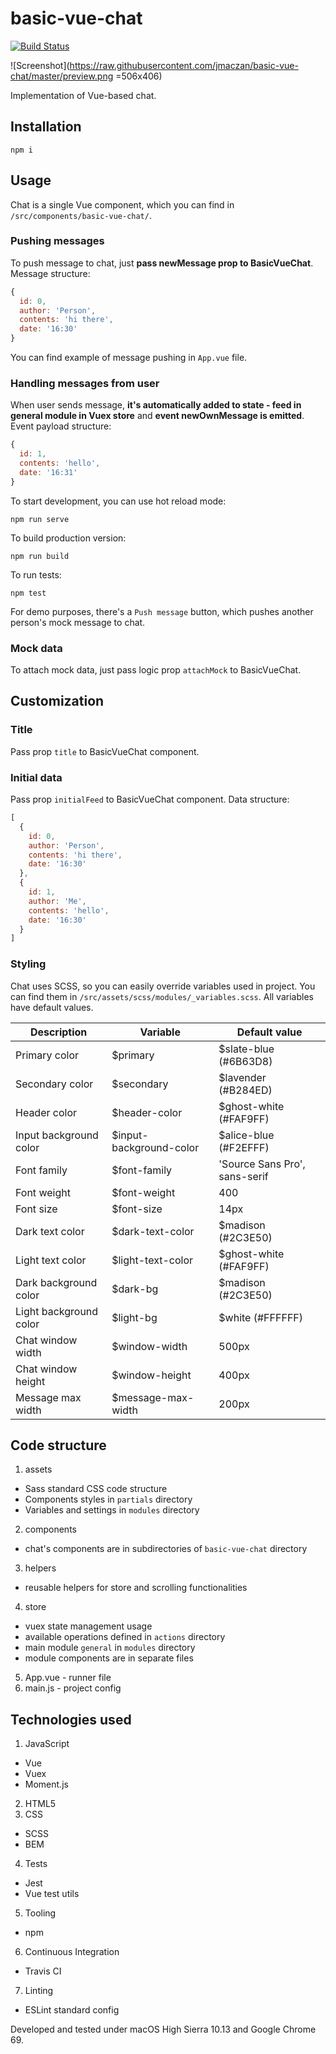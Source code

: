 # basic-vue-chat

[![Build Status](https://api.travis-ci.com/jmaczan/basic-vue-chat.svg?branch=master)](https://travis-ci.org/jmaczan/basic-vue-chat)

![Screenshot](https://raw.githubusercontent.com/jmaczan/basic-vue-chat/master/preview.png =506x406)

Implementation of Vue-based chat.

## Installation

```
npm i
```

## Usage

Chat is a single Vue component, which you can find in `/src/components/basic-vue-chat/`. 

### Pushing messages

To push message to chat, just **pass newMessage prop to BasicVueChat**. Message structure:
```javascript
{
  id: 0,
  author: 'Person',
  contents: 'hi there',
  date: '16:30'
}
```

You can find example of message pushing in `App.vue` file.

### Handling messages from user

When user sends message, **it's automatically added to state - feed in general module in Vuex store** and **event newOwnMessage is emitted**. Event payload structure:
```javascript
{
  id: 1,
  contents: 'hello',
  date: '16:31'
}
```

To start development, you can use hot reload mode:
```
npm run serve
```

To build production version:
```
npm run build
```

To run tests:
```
npm test
```

For demo purposes, there's a `Push message` button, which pushes another person's mock message to chat.


### Mock data

To attach mock data, just pass logic prop `attachMock` to BasicVueChat.

## Customization

### Title

Pass prop `title` to BasicVueChat component.

### Initial data

Pass prop `initialFeed` to BasicVueChat component. Data structure:
```javascript
[
  {
    id: 0,
    author: 'Person',
    contents: 'hi there',
    date: '16:30'
  },
  {
    id: 1,
    author: 'Me',
    contents: 'hello',
    date: '16:30'
  }
]
```

### Styling

Chat uses SCSS, so you can easily override variables used in project. You can find them in `/src/assets/scss/modules/_variables.scss`. All variables have default values.

| Description | Variable | Default value |
|---|---|---|
| Primary color | $primary | $slate-blue (#6B63D8) |
| Secondary color | $secondary | $lavender (#B284ED) |
| Header color | $header-color | $ghost-white (#FAF9FF) |
| Input background color | $input-background-color | $alice-blue (#F2EFFF) |
| Font family | $font-family | 'Source Sans Pro', sans-serif |
| Font weight | $font-weight | 400 |
| Font size | $font-size | 14px |
| Dark text color | $dark-text-color | $madison (#2C3E50) |
| Light text color | $light-text-color | $ghost-white (#FAF9FF) |
| Dark background color | $dark-bg | $madison (#2C3E50) |
| Light background color | $light-bg | $white (#FFFFFF) |
| Chat window width | $window-width | 500px |
| Chat window height | $window-height | 400px |
| Message max width | $message-max-width | 200px |

## Code structure

1. assets
  - Sass standard CSS code structure
  - Components styles in `partials` directory
  - Variables and settings in `modules` directory
2. components
  - chat's components are in subdirectories of `basic-vue-chat` directory
3. helpers
  - reusable helpers for store and scrolling functionalities
4. store
  - vuex state management usage
  - available operations defined in `actions` directory
  - main module `general` in `modules` directory
  - module components are in separate files
5. App.vue - runner file
6. main.js - project config

## Technologies used

1. JavaScript
  * Vue
  * Vuex
  * Moment.js
2. HTML5
3. CSS
  * SCSS
  * BEM
4. Tests
  * Jest
  * Vue test utils
5. Tooling
  * npm
6. Continuous Integration
  * Travis CI
7. Linting
  * ESLint standard config

Developed and tested under macOS High Sierra 10.13 and Google Chrome 69.